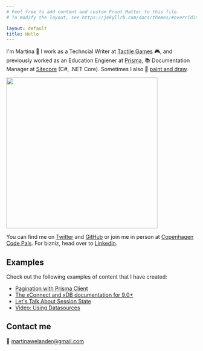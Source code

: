 ```yaml
---
# Feel free to add content and custom Front Matter to this file.
# To modify the layout, see https://jekyllrb.com/docs/themes/#overriding-theme-defaults

layout: default
title: Hello
---
```


I'm Martina 👋 I work as a Techncial Writer at <a href="https://tactilegames.dk">Tactile Games</a> 🎮, and previously worked as an Education Engiener at <a href="http://wwwp.prisma.io/">Prisma</a>, 📚 Documentation Manager at <a href="https://sitecore.com/">Sitecore</a> (C#, .NET Core). Sometimes I also 🎨 <a href="https://instagram.com/marhwel.art">paint and draw</a>.

<img src="database.jpg" width=400 />

You can find me on <a href="https://twitter.com/mhwelander">Twitter</a> and <a href="https://github.com/mhwelander">GitHub</a> or join me in person at <a href="https://www.meetup.com/Copenhagen-Code-Pals/">Copenhagen Code Pals</a>. For bizniz, head over to <a href="https://www.linkedin.com/in/martinawelander/">LinkedIn</a>.

## Examples

Check out the following examples of content that I have created:

<ul>
    <li><a href="https://www.prisma.io/docs/reference/tools-and-interfaces/prisma-client/pagination">Pagination with Prisma Client</a></li>
    <li><a href="https://doc.sitecore.com/developers/93/sitecore-experience-platform/en/xconnect-and-the-xdb.html">The xConnect and xDB documentation for 9.0+</a></li>
    <li><a href="https://mhwelander.net/2016/05/19/lets-talk-about-session-state/">Let's Talk About Session State</a></li>
    <li><a href="https://www.youtube.com/watch?v=TeUK2YmUJ1o">Video: Using Datasources</a></li>
</ul>

## Contact me

📧 <a href="#">martinawelander@gmail.com</a>
